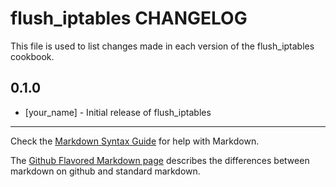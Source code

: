 flush_iptables CHANGELOG
========================

This file is used to list changes made in each version of the flush_iptables cookbook.

0.1.0
-----
- [your_name] - Initial release of flush_iptables

- - -
Check the [Markdown Syntax Guide](http://daringfireball.net/projects/markdown/syntax) for help with Markdown.

The [Github Flavored Markdown page](http://github.github.com/github-flavored-markdown/) describes the differences between markdown on github and standard markdown.

